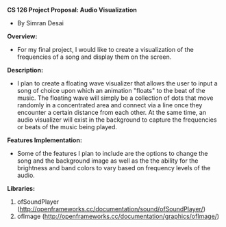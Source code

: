 **CS 126 Project Proposal: Audio Visualization**
* By Simran Desai

**Overview:**
* For my final project, I would like to create a visualization of the frequencies of a song
and display them on the screen. 

**Description:**
* I plan to create a floating wave visualizer that allows the user to input a song of choice 
upon which an animation "floats" to the beat of the music. 
The floating wave will simply be a collection of dots that  move randomly 
in a concentrated area and connect via a line once they encounter a certain distance from each other. 
At the same time, an audio visualizer will exist in the background to capture the frequencies or beats
of the music being played. 

**Features Implementation:**
* Some of the features I plan to include are the options to change the song and the background image 
as well as the the ability for the brightness and band colors to vary based on frequency levels of the audio.


**Libraries:**
1. ofSoundPlayer (http://openframeworks.cc/documentation/sound/ofSoundPlayer/)
2. ofImage (http://openframeworks.cc/documentation/graphics/ofImage/)


